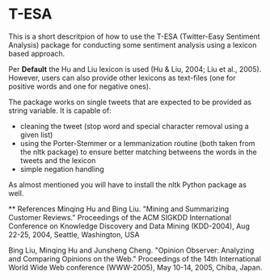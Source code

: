 # T-ESA
This is a short descritpion of how to use the T-ESA (Twitter-Easy Sentiment Analysis)
package for conducting some sentiment analysis using a lexicon based approach.

Per **Default** the Hu and Liu lexicon is used (Hu & Liu, 2004; Liu et al., 2005).
However, users can also provide other lexicons as text-files (one for positive words
and one for negative ones).

The package works on single tweets that are expected to be provided as string variable.
It is capable of:

- cleaning the tweet (stop word and special character removal using a given list)
- using the Porter-Stemmer or a lemmanization routine (both taken from the nltk
package) to ensure better matching betweens the words in the tweets and the lexicon
- simple negation handling

As almost mentioned you will have to install the nltk Python package as well.

** References
Minqing Hu and Bing Liu. "Mining and Summarizing Customer Reviews." 
       Proceedings of the ACM SIGKDD International Conference on Knowledge 
       Discovery and Data Mining (KDD-2004), Aug 22-25, 2004, Seattle, 
       Washington, USA

 Bing Liu, Minqing Hu and Junsheng Cheng. "Opinion Observer: Analyzing 
       and Comparing Opinions on the Web." Proceedings of the 14th 
       International World Wide Web conference (WWW-2005), May 10-14, 
       2005, Chiba, Japan.